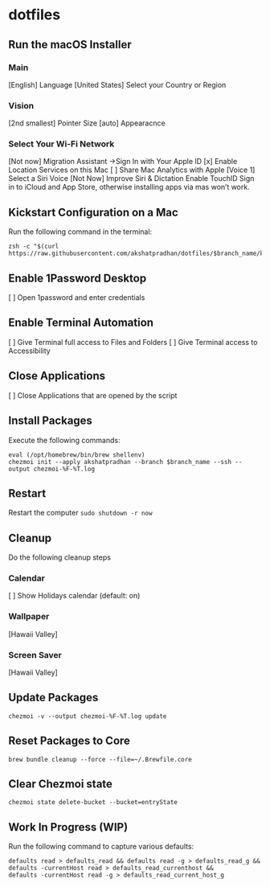 # dotfiles

##  Run the macOS Installer
### Main
[English] Language
[United States] Select your Country or Region
### Vision
[2nd smallest] Pointer Size
[auto] Appearacnce
### Select Your Wi-Fi Network
[Not now] Migration Assistant
->Sign In with Your Apple ID
[x] Enable Location Services on this Mac
[ ] Share Mac Analytics with Apple
[Voice 1] Select a Siri Voice
[Not Now] Improve Siri & Dictation
Enable TouchID
Sign in to iCloud and App Store, otherwise installing apps via mas won’t work.

## Kickstart Configuration on a Mac
Run the following command in the terminal:
```shell
zsh -c "$(curl https://raw.githubusercontent.com/akshatpradhan/dotfiles/$branch_name/kickstart.zsh)"
```

## Enable 1Password Desktop
[ ] Open 1password and enter credentials

## Enable Terminal Automation
[ ] Give Terminal full access to Files and Folders
[ ] Give Terminal access to Accessibility

## Close Applications
[ ] Close Applications that are opened by the script

## Install Packages
Execute the following commands:
```shell
eval (/opt/homebrew/bin/brew shellenv)
chezmoi init --apply akshatpradhan --branch $branch_name --ssh --output chezmoi-%F-%T.log

```

## Restart
Restart the computer
```sudo shutdown -r now```

## Cleanup
Do the following cleanup steps
### Calendar
[ ] Show Holidays calendar (default: on)

### Wallpaper
[Hawaii Valley]

### Screen Saver
[Hawaii Valley]

## Update Packages
```shell
chezmoi -v --output chezmoi-%F-%T.log update
```

## Reset Packages to Core
```shell
brew bundle cleanup --force --file=~/.Brewfile.core
```

## Clear Chezmoi state
```shell
chezmoi state delete-bucket --bucket=entryState
```

## Work In Progress (WIP)
Run the following command to capture various defaults:
```shell
defaults read > defaults_read && defaults read -g > defaults_read_g && defaults -currentHost read > defaults_read_currenthost &&
defaults -currentHost read -g > defaults_read_current_host_g
```
